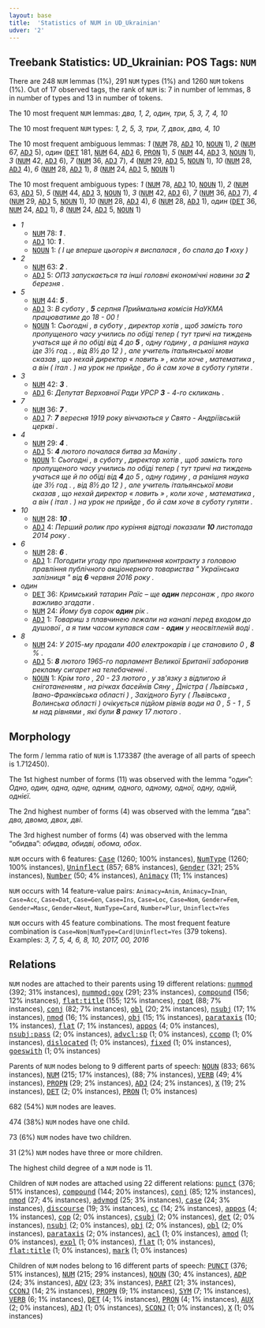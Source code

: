 ```yaml
---
layout: base
title:  'Statistics of NUM in UD_Ukrainian'
udver: '2'
---
```


## Treebank Statistics: UD_Ukrainian: POS Tags: `NUM`

There are 248 `NUM` lemmas (1%), 291 `NUM` types (1%) and 1260 `NUM` tokens (1%).
Out of 17 observed tags, the rank of `NUM` is: 7 in number of lemmas, 8 in number of types and 13 in number of tokens.

The 10 most frequent `NUM` lemmas: <em>два, 1, 2, один, три, 5, 3, 7, 4, 10</em>

The 10 most frequent `NUM` types:  <em>1, 2, 5, 3, три, 7, двох, два, 4, 10</em>

The 10 most frequent ambiguous lemmas: <em>1</em> (<tt><a href="uk-pos-NUM.html">NUM</a></tt> 78, <tt><a href="uk-pos-ADJ.html">ADJ</a></tt> 10, <tt><a href="uk-pos-NOUN.html">NOUN</a></tt> 1), <em>2</em> (<tt><a href="uk-pos-NUM.html">NUM</a></tt> 67, <tt><a href="uk-pos-ADJ.html">ADJ</a></tt> 5), <em>один</em> (<tt><a href="uk-pos-DET.html">DET</a></tt> 181, <tt><a href="uk-pos-NUM.html">NUM</a></tt> 64, <tt><a href="uk-pos-ADJ.html">ADJ</a></tt> 6, <tt><a href="uk-pos-PRON.html">PRON</a></tt> 1), <em>5</em> (<tt><a href="uk-pos-NUM.html">NUM</a></tt> 44, <tt><a href="uk-pos-ADJ.html">ADJ</a></tt> 3, <tt><a href="uk-pos-NOUN.html">NOUN</a></tt> 1), <em>3</em> (<tt><a href="uk-pos-NUM.html">NUM</a></tt> 42, <tt><a href="uk-pos-ADJ.html">ADJ</a></tt> 6), <em>7</em> (<tt><a href="uk-pos-NUM.html">NUM</a></tt> 36, <tt><a href="uk-pos-ADJ.html">ADJ</a></tt> 7), <em>4</em> (<tt><a href="uk-pos-NUM.html">NUM</a></tt> 29, <tt><a href="uk-pos-ADJ.html">ADJ</a></tt> 5, <tt><a href="uk-pos-NOUN.html">NOUN</a></tt> 1), <em>10</em> (<tt><a href="uk-pos-NUM.html">NUM</a></tt> 28, <tt><a href="uk-pos-ADJ.html">ADJ</a></tt> 4), <em>6</em> (<tt><a href="uk-pos-NUM.html">NUM</a></tt> 28, <tt><a href="uk-pos-ADJ.html">ADJ</a></tt> 1), <em>8</em> (<tt><a href="uk-pos-NUM.html">NUM</a></tt> 24, <tt><a href="uk-pos-ADJ.html">ADJ</a></tt> 5, <tt><a href="uk-pos-NOUN.html">NOUN</a></tt> 1)

The 10 most frequent ambiguous types:  <em>1</em> (<tt><a href="uk-pos-NUM.html">NUM</a></tt> 78, <tt><a href="uk-pos-ADJ.html">ADJ</a></tt> 10, <tt><a href="uk-pos-NOUN.html">NOUN</a></tt> 1), <em>2</em> (<tt><a href="uk-pos-NUM.html">NUM</a></tt> 63, <tt><a href="uk-pos-ADJ.html">ADJ</a></tt> 5), <em>5</em> (<tt><a href="uk-pos-NUM.html">NUM</a></tt> 44, <tt><a href="uk-pos-ADJ.html">ADJ</a></tt> 3, <tt><a href="uk-pos-NOUN.html">NOUN</a></tt> 1), <em>3</em> (<tt><a href="uk-pos-NUM.html">NUM</a></tt> 42, <tt><a href="uk-pos-ADJ.html">ADJ</a></tt> 6), <em>7</em> (<tt><a href="uk-pos-NUM.html">NUM</a></tt> 36, <tt><a href="uk-pos-ADJ.html">ADJ</a></tt> 7), <em>4</em> (<tt><a href="uk-pos-NUM.html">NUM</a></tt> 29, <tt><a href="uk-pos-ADJ.html">ADJ</a></tt> 5, <tt><a href="uk-pos-NOUN.html">NOUN</a></tt> 1), <em>10</em> (<tt><a href="uk-pos-NUM.html">NUM</a></tt> 28, <tt><a href="uk-pos-ADJ.html">ADJ</a></tt> 4), <em>6</em> (<tt><a href="uk-pos-NUM.html">NUM</a></tt> 28, <tt><a href="uk-pos-ADJ.html">ADJ</a></tt> 1), <em>один</em> (<tt><a href="uk-pos-DET.html">DET</a></tt> 36, <tt><a href="uk-pos-NUM.html">NUM</a></tt> 24, <tt><a href="uk-pos-ADJ.html">ADJ</a></tt> 1), <em>8</em> (<tt><a href="uk-pos-NUM.html">NUM</a></tt> 24, <tt><a href="uk-pos-ADJ.html">ADJ</a></tt> 5, <tt><a href="uk-pos-NOUN.html">NOUN</a></tt> 1)


* <em>1</em>
  * <tt><a href="uk-pos-NUM.html">NUM</a></tt> 78: <em><b>1</b> .</em>
  * <tt><a href="uk-pos-ADJ.html">ADJ</a></tt> 10: <em><b>1</b> .</em>
  * <tt><a href="uk-pos-NOUN.html">NOUN</a></tt> 1: <em>( І це вперше цьогоріч я виспалася , бо спала до <b>1</b> юху )</em>
* <em>2</em>
  * <tt><a href="uk-pos-NUM.html">NUM</a></tt> 63: <em><b>2</b> .</em>
  * <tt><a href="uk-pos-ADJ.html">ADJ</a></tt> 5: <em>ОПЗ запускається та інші головні економічні новини за <b>2</b> березня .</em>
* <em>5</em>
  * <tt><a href="uk-pos-NUM.html">NUM</a></tt> 44: <em><b>5</b> .</em>
  * <tt><a href="uk-pos-ADJ.html">ADJ</a></tt> 3: <em>В суботу , <b>5</b> серпня Приймальна комісія НаУКМА працюватиме до 18 - 00 !</em>
  * <tt><a href="uk-pos-NOUN.html">NOUN</a></tt> 1: <em>Сьогодні , в суботу , директор хотів , щоб замість того пропущеного часу учились по обіді тепер ( тут тричі на тиждень учаться ще й по обіді від 4 до <b>5</b> , одну годину , а ранішня наука іде 3½ год . , від 8½ до 12 ) , але учитель італьянської мови сказав , що нехай директор « ловить » , коли хоче , математика , а він ( італ . ) на урок не прийде , бо й сам хоче в суботу гуляти .</em>
* <em>3</em>
  * <tt><a href="uk-pos-NUM.html">NUM</a></tt> 42: <em><b>3</b> .</em>
  * <tt><a href="uk-pos-ADJ.html">ADJ</a></tt> 6: <em>Депутат Верховної Ради УРСР <b>3</b> - 4-го скликань .</em>
* <em>7</em>
  * <tt><a href="uk-pos-NUM.html">NUM</a></tt> 36: <em><b>7</b> .</em>
  * <tt><a href="uk-pos-ADJ.html">ADJ</a></tt> 7: <em><b>7</b> вересня 1919 року вінчаються у Свято - Андріївській церкві .</em>
* <em>4</em>
  * <tt><a href="uk-pos-NUM.html">NUM</a></tt> 29: <em><b>4</b> .</em>
  * <tt><a href="uk-pos-ADJ.html">ADJ</a></tt> 5: <em><b>4</b> лютого почалася битва за Манілу .</em>
  * <tt><a href="uk-pos-NOUN.html">NOUN</a></tt> 1: <em>Сьогодні , в суботу , директор хотів , щоб замість того пропущеного часу учились по обіді тепер ( тут тричі на тиждень учаться ще й по обіді від <b>4</b> до 5 , одну годину , а ранішня наука іде 3½ год . , від 8½ до 12 ) , але учитель італьянської мови сказав , що нехай директор « ловить » , коли хоче , математика , а він ( італ . ) на урок не прийде , бо й сам хоче в суботу гуляти .</em>
* <em>10</em>
  * <tt><a href="uk-pos-NUM.html">NUM</a></tt> 28: <em><b>10</b> .</em>
  * <tt><a href="uk-pos-ADJ.html">ADJ</a></tt> 4: <em>Перший ролик про куріння відтоді показали <b>10</b> листопада 2014 року .</em>
* <em>6</em>
  * <tt><a href="uk-pos-NUM.html">NUM</a></tt> 28: <em><b>6</b> .</em>
  * <tt><a href="uk-pos-ADJ.html">ADJ</a></tt> 1: <em>Погодити угоду про припинення контракту з головою правління публічного акціонерного товариства " Українська залізниця " від <b>6</b> червня 2016 року .</em>
* <em>один</em>
  * <tt><a href="uk-pos-DET.html">DET</a></tt> 36: <em>Кримський татарин Раїс – ще <b>один</b> персонаж , про якого важливо згадати .</em>
  * <tt><a href="uk-pos-NUM.html">NUM</a></tt> 24: <em>Йому був сорок <b>один</b> рік .</em>
  * <tt><a href="uk-pos-ADJ.html">ADJ</a></tt> 1: <em>Товариш з плавчинею лежали на канапі перед входом до душової , а я тим часом купався сам - <b>один</b> у неосвітленій воді .</em>
* <em>8</em>
  * <tt><a href="uk-pos-NUM.html">NUM</a></tt> 24: <em>У 2015-му продали 400 електрокарів і це становило 0 , <b>8</b> % .</em>
  * <tt><a href="uk-pos-ADJ.html">ADJ</a></tt> 5: <em><b>8</b> лютого 1965-го парламент Великої Британії заборонив рекламу сигарет на телебаченні .</em>
  * <tt><a href="uk-pos-NOUN.html">NOUN</a></tt> 1: <em>Крім того , 20 - 23 лютого , у зв'язку з відлигою й сніготаненням , на річках басейнів Сяну , Дністра ( Львівська , Івано-Франківська області ) , Західного Бугу ( Львівська , Волинська області ) очікується підйом рівнів води на 0 , 5 - 1 , 5 м над рівнями , які були <b>8</b> ранку 17 лютого .</em>

## Morphology

The form / lemma ratio of `NUM` is 1.173387 (the average of all parts of speech is 1.712450).

The 1st highest number of forms (11) was observed with the lemma “один”: <em>Одно, один, одна, одне, одним, одного, одному, одної, одну, одній, однієї</em>.

The 2nd highest number of forms (4) was observed with the lemma “два”: <em>два, двома, двох, дві</em>.

The 3rd highest number of forms (4) was observed with the lemma “обидва”: <em>обидва, обидві, обома, обох</em>.

`NUM` occurs with 6 features: <tt><a href="uk-feat-Case.html">Case</a></tt> (1260; 100% instances), <tt><a href="uk-feat-NumType.html">NumType</a></tt> (1260; 100% instances), <tt><a href="uk-feat-Uninflect.html">Uninflect</a></tt> (857; 68% instances), <tt><a href="uk-feat-Gender.html">Gender</a></tt> (321; 25% instances), <tt><a href="uk-feat-Number.html">Number</a></tt> (50; 4% instances), <tt><a href="uk-feat-Animacy.html">Animacy</a></tt> (11; 1% instances)

`NUM` occurs with 14 feature-value pairs: `Animacy=Anim`, `Animacy=Inan`, `Case=Acc`, `Case=Dat`, `Case=Gen`, `Case=Ins`, `Case=Loc`, `Case=Nom`, `Gender=Fem`, `Gender=Masc`, `Gender=Neut`, `NumType=Card`, `Number=Plur`, `Uninflect=Yes`

`NUM` occurs with 45 feature combinations.
The most frequent feature combination is `Case=Nom|NumType=Card|Uninflect=Yes` (379 tokens).
Examples: <em>3, 7, 5, 4, 6, 8, 10, 2017, 00, 2016</em>


## Relations

`NUM` nodes are attached to their parents using 19 different relations: <tt><a href="uk-dep-nummod.html">nummod</a></tt> (392; 31% instances), <tt><a href="uk-dep-nummod-gov.html">nummod:gov</a></tt> (291; 23% instances), <tt><a href="uk-dep-compound.html">compound</a></tt> (156; 12% instances), <tt><a href="uk-dep-flat-title.html">flat:title</a></tt> (155; 12% instances), <tt><a href="uk-dep-root.html">root</a></tt> (88; 7% instances), <tt><a href="uk-dep-conj.html">conj</a></tt> (82; 7% instances), <tt><a href="uk-dep-obl.html">obl</a></tt> (20; 2% instances), <tt><a href="uk-dep-nsubj.html">nsubj</a></tt> (17; 1% instances), <tt><a href="uk-dep-nmod.html">nmod</a></tt> (16; 1% instances), <tt><a href="uk-dep-obj.html">obj</a></tt> (15; 1% instances), <tt><a href="uk-dep-parataxis.html">parataxis</a></tt> (10; 1% instances), <tt><a href="uk-dep-flat.html">flat</a></tt> (7; 1% instances), <tt><a href="uk-dep-appos.html">appos</a></tt> (4; 0% instances), <tt><a href="uk-dep-nsubj-pass.html">nsubj:pass</a></tt> (2; 0% instances), <tt><a href="uk-dep-advcl-sp.html">advcl:sp</a></tt> (1; 0% instances), <tt><a href="uk-dep-ccomp.html">ccomp</a></tt> (1; 0% instances), <tt><a href="uk-dep-dislocated.html">dislocated</a></tt> (1; 0% instances), <tt><a href="uk-dep-fixed.html">fixed</a></tt> (1; 0% instances), <tt><a href="uk-dep-goeswith.html">goeswith</a></tt> (1; 0% instances)

Parents of `NUM` nodes belong to 9 different parts of speech: <tt><a href="uk-pos-NOUN.html">NOUN</a></tt> (833; 66% instances), <tt><a href="uk-pos-NUM.html">NUM</a></tt> (215; 17% instances),  (88; 7% instances), <tt><a href="uk-pos-VERB.html">VERB</a></tt> (49; 4% instances), <tt><a href="uk-pos-PROPN.html">PROPN</a></tt> (29; 2% instances), <tt><a href="uk-pos-ADJ.html">ADJ</a></tt> (24; 2% instances), <tt><a href="uk-pos-X.html">X</a></tt> (19; 2% instances), <tt><a href="uk-pos-DET.html">DET</a></tt> (2; 0% instances), <tt><a href="uk-pos-PRON.html">PRON</a></tt> (1; 0% instances)

682 (54%) `NUM` nodes are leaves.

474 (38%) `NUM` nodes have one child.

73 (6%) `NUM` nodes have two children.

31 (2%) `NUM` nodes have three or more children.

The highest child degree of a `NUM` node is 11.

Children of `NUM` nodes are attached using 22 different relations: <tt><a href="uk-dep-punct.html">punct</a></tt> (376; 51% instances), <tt><a href="uk-dep-compound.html">compound</a></tt> (144; 20% instances), <tt><a href="uk-dep-conj.html">conj</a></tt> (85; 12% instances), <tt><a href="uk-dep-nmod.html">nmod</a></tt> (27; 4% instances), <tt><a href="uk-dep-advmod.html">advmod</a></tt> (25; 3% instances), <tt><a href="uk-dep-case.html">case</a></tt> (24; 3% instances), <tt><a href="uk-dep-discourse.html">discourse</a></tt> (19; 3% instances), <tt><a href="uk-dep-cc.html">cc</a></tt> (14; 2% instances), <tt><a href="uk-dep-appos.html">appos</a></tt> (4; 1% instances), <tt><a href="uk-dep-cop.html">cop</a></tt> (2; 0% instances), <tt><a href="uk-dep-csubj.html">csubj</a></tt> (2; 0% instances), <tt><a href="uk-dep-det.html">det</a></tt> (2; 0% instances), <tt><a href="uk-dep-nsubj.html">nsubj</a></tt> (2; 0% instances), <tt><a href="uk-dep-obj.html">obj</a></tt> (2; 0% instances), <tt><a href="uk-dep-obl.html">obl</a></tt> (2; 0% instances), <tt><a href="uk-dep-parataxis.html">parataxis</a></tt> (2; 0% instances), <tt><a href="uk-dep-acl.html">acl</a></tt> (1; 0% instances), <tt><a href="uk-dep-amod.html">amod</a></tt> (1; 0% instances), <tt><a href="uk-dep-expl.html">expl</a></tt> (1; 0% instances), <tt><a href="uk-dep-flat.html">flat</a></tt> (1; 0% instances), <tt><a href="uk-dep-flat-title.html">flat:title</a></tt> (1; 0% instances), <tt><a href="uk-dep-mark.html">mark</a></tt> (1; 0% instances)

Children of `NUM` nodes belong to 16 different parts of speech: <tt><a href="uk-pos-PUNCT.html">PUNCT</a></tt> (376; 51% instances), <tt><a href="uk-pos-NUM.html">NUM</a></tt> (215; 29% instances), <tt><a href="uk-pos-NOUN.html">NOUN</a></tt> (30; 4% instances), <tt><a href="uk-pos-ADP.html">ADP</a></tt> (24; 3% instances), <tt><a href="uk-pos-ADV.html">ADV</a></tt> (23; 3% instances), <tt><a href="uk-pos-PART.html">PART</a></tt> (21; 3% instances), <tt><a href="uk-pos-CCONJ.html">CCONJ</a></tt> (14; 2% instances), <tt><a href="uk-pos-PROPN.html">PROPN</a></tt> (9; 1% instances), <tt><a href="uk-pos-SYM.html">SYM</a></tt> (7; 1% instances), <tt><a href="uk-pos-VERB.html">VERB</a></tt> (6; 1% instances), <tt><a href="uk-pos-DET.html">DET</a></tt> (4; 1% instances), <tt><a href="uk-pos-PRON.html">PRON</a></tt> (4; 1% instances), <tt><a href="uk-pos-AUX.html">AUX</a></tt> (2; 0% instances), <tt><a href="uk-pos-ADJ.html">ADJ</a></tt> (1; 0% instances), <tt><a href="uk-pos-SCONJ.html">SCONJ</a></tt> (1; 0% instances), <tt><a href="uk-pos-X.html">X</a></tt> (1; 0% instances)

